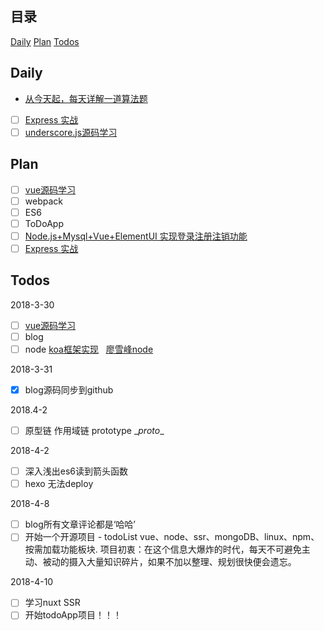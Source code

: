 ## 目录
[Daily](#daily)
[Plan](#plan)
[Todos](#todos)
## Daily

- [从今天起，每天详解一道算法题](https://juejin.im/post/5ab71940f265da237410efc4)
- [ ] [Express 实战](https://juejin.im/post/59bce35f5188257e70531ec0)
- [ ] [underscore.js源码学习](http://www.bootcss.com/p/underscore/#each)
## Plan

- [ ] [vue源码学习](http://hcysun.me/2017/03/03/Vue%E6%BA%90%E7%A0%81%E5%AD%A6%E4%B9%A0/)
- [ ] webpack
- [ ] ES6
- [ ] ToDoApp
- [ ] [Node.js+Mysql+Vue+ElementUI 实现登录注册注销功能](https://juejin.im/post/5acbeeb7f265da23a049df8a)
- [ ] [Express 实战](https://juejin.im/post/59bce35f5188257e70531ec0)

## Todos 
2018-3-30
- [ ] [vue源码学习](http://hcysun.me/2017/03/03/Vue%E6%BA%90%E7%A0%81%E5%AD%A6%E4%B9%A0/)
- [ ] blog
- [ ] node [koa框架实现](https://cnodejs.org/topic/5abb4dcd5b8d68f72c14732d)   [廖雪峰node](https://www.liaoxuefeng.com/wiki/001434446689867b27157e896e74d51a89c25cc8b43bdb3000/001434501245426ad4b91f2b880464ba876a8e3043fc8ef000)

2018-3-31
- [x] blog源码同步到github

2018.4-2
- [ ] 原型链 作用域链 prototype \__proto__

2018-4-2
- [ ] 深入浅出es6读到箭头函数
- [ ] hexo 无法deploy

2018-4-8
- [ ] blog所有文章评论都是‘哈哈’
- [ ] 开始一个开源项目 - todoList vue、node、ssr、mongoDB、linux、npm、按需加载功能板块.
项目初衷：在这个信息大爆炸的时代，每天不可避免主动、被动的摄入大量知识碎片，如果不加以整理、规划很快便会遗忘。

2018-4-10
- [ ] 学习nuxt SSR
- [ ] 开始todoApp项目！！！
